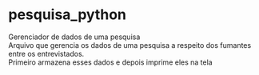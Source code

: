 # pesquisa_python
Gerenciador de dados de uma pesquisa <br>
Arquivo que gerencia os dados de uma pesquisa a respeito dos fumantes entre os entrevistados. <br>
Primeiro armazena esses dados e depois imprime eles na tela

